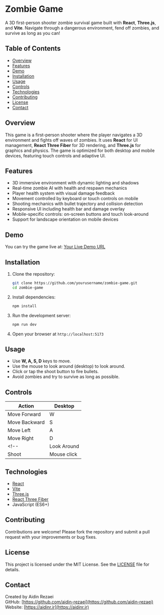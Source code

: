 # Zombie Game

A 3D first-person shooter zombie survival game built with **React**, **Three.js**, and **Vite**. Navigate through a dangerous environment, fend off zombies, and survive as long as you can!

## Table of Contents

- [Overview](#overview)  
- [Features](#features)  
- [Demo](#demo)  
- [Installation](#installation)  
- [Usage](#usage)  
- [Controls](#controls)  
- [Technologies](#technologies)  
- [Contributing](#contributing)  
- [License](#license)  
- [Contact](#contact)  

## Overview

This game is a first-person shooter where the player navigates a 3D environment and fights off waves of zombies. It uses **React** for UI management, **React Three Fiber** for 3D rendering, and **Three.js** for graphics and physics. The game is optimized for both desktop and mobile devices, featuring touch controls and adaptive UI.

## Features

- 3D immersive environment with dynamic lighting and shadows  
- Real-time zombie AI with health and respawn mechanics  
- Player health system with visual damage feedback  
- Movement controlled by keyboard or touch controls on mobile  
- Shooting mechanics with bullet trajectory and collision detection  
- Responsive UI including health bar and damage overlay  
- Mobile-specific controls: on-screen buttons and touch look-around  
- Support for landscape orientation on mobile devices  

## Demo

You can try the game live at: [Your Live Demo URL](https://your-live-demo-url.com)

## Installation

1. Clone the repository:

   ```bash
   git clone https://github.com/yourusername/zombie-game.git
   cd zombie-game
   ```

2. Install dependencies:

   ```bash
   npm install
   ```

3. Run the development server:

   ```bash
   npm run dev
   ```

4. Open your browser at `http://localhost:5173`

## Usage

- Use **W, A, S, D** keys to move.  
- Use the mouse to look around (desktop)  to look around.  
- Click or tap the shoot button to fire bullets.  
- Avoid zombies and try to survive as long as possible.

## Controls

| Action        | Desktop            |
| ------------- | ------------------ |
| Move Forward  | W                  |
| Move Backward | S                  |
| Move Left     | A                  |
| Move Right    | D                  |
<!-- | Look Around   | Mouse movement     | Touch drag/swipe    | -->
| Shoot         | Mouse click        |

## Technologies

- [React](https://reactjs.org/)  
- [Vite](https://vitejs.dev/)  
- [Three.js](https://threejs.org/)  
- [React Three Fiber](https://docs.pmnd.rs/react-three-fiber/)  
- JavaScript (ES6+)  

## Contributing

Contributions are welcome! Please fork the repository and submit a pull request with your improvements or bug fixes.

## License

This project is licensed under the MIT License. See the [LICENSE](LICENSE) file for details.

## Contact

Created by Aidin Rezaei  
GitHub: [https://github.com/aidin-rezaei](https://github.com/aidin-rezaei)  
Website: [https://aidinr.ir](https://aidinr.ir)
